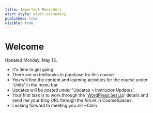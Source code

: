 ```yaml
---
title: Important Reminders
alert_style: alert-secondary
published: true
visible: true
---
```


# Welcome
Updated Monday, May 13.

- It's time to get going!
- There are no textbooks to purchase for this course.
- You will find the content and learning activities for the course under 'Units' in the menu bar.
- Updates will be posted under 'Updates > Instructor Updates'.
- Your first task is to work through the '[WordPress Set Up](https://edtechuvic.ca/edci335/week-1)' details and send me your blog URL through the forum in CourseSpaces.
- Looking forward to meeting you all!
~Colin
